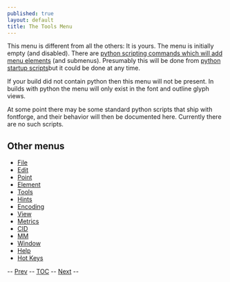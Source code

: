```yaml
---
published: true
layout: default
title: The Tools Menu
---
```



This menu is different from all the others: It is yours. The menu is
initially empty (and disabled). There are [python scripting commands
which will add menu elements](../../scripting/python/#python-init-scripts) (and
submenus). Presumably this will be done from [python startup
scripts](../../scripting/python/#starts)but it could be done at any time.

If your build did not contain python then this menu will not be present.
In builds with python the menu will only exist in the font and outline
glyph views.

At some point there may be some standard python scripts that ship with
fontforge, and their behavior will then be documented here. Currently
there are no such scripts.

Other menus
-----------

-   [File](../filemenu/)
-   [Edit](../editmenu/)
-   [Point](../pointmenu/)
-   [Element](../elementmenu/)
-   [Tools](../toolsmenu/)
-   [Hints](../hintsmenu/)
-   [Encoding](../encodingmenu/)
-   [View](../viewmenu/)
-   [Metrics](../metricsmenu/)
-   [CID](../cidmenu/)
-   [MM](../mmmenu/)
-   [Window](../windowmenu/)
-   [Help](../helpmenu/)
-   [Hot Keys](../HotKeys/)

-- [Prev](../elementmenu/) -- [TOC](overview.html) --
[Next](../hintsmenu/) --


